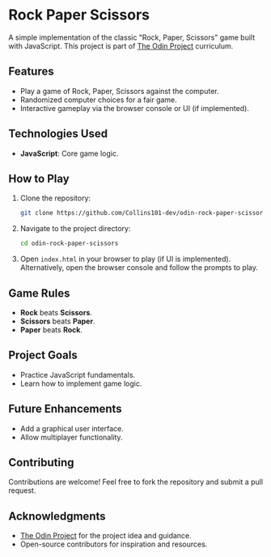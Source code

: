 # Rock Paper Scissors

A simple implementation of the classic "Rock, Paper, Scissors" game built with JavaScript. This project is part of [The Odin Project](https://www.theodinproject.com/) curriculum.

## Features

- Play a game of Rock, Paper, Scissors against the computer.
- Randomized computer choices for a fair game.
- Interactive gameplay via the browser console or UI (if implemented).

## Technologies Used

- **JavaScript**: Core game logic.

## How to Play

1. Clone the repository:
    ```bash
    git clone https://github.com/Collins101-dev/odin-rock-paper-scissors.git
    ```
2. Navigate to the project directory:
    ```bash
    cd odin-rock-paper-scissors
    ```
3. Open `index.html` in your browser to play (if UI is implemented).  
    Alternatively, open the browser console and follow the prompts to play.

## Game Rules

- **Rock** beats **Scissors**.
- **Scissors** beats **Paper**.
- **Paper** beats **Rock**.

## Project Goals

- Practice JavaScript fundamentals.
- Learn how to implement game logic.

## Future Enhancements

- Add a graphical user interface.
- Allow multiplayer functionality.

## Contributing

Contributions are welcome! Feel free to fork the repository and submit a pull request.

## Acknowledgments

- [The Odin Project](https://www.theodinproject.com/) for the project idea and guidance.  
- Open-source contributors for inspiration and resources.
